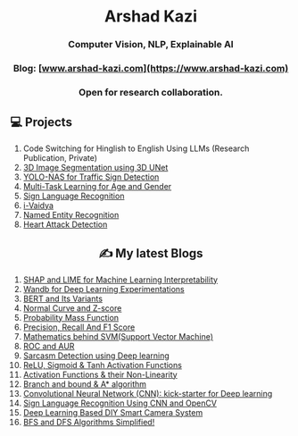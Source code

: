 <div align='center'>
<h1>Arshad Kazi</h1>
 <h3>Computer Vision, NLP, Explainable AI</h3>



### Blog: [www.arshad-kazi.com](https://www.arshad-kazi.com)
  ### Open for research collaboration.
  
</div>


  
## 💻 Projects 
  
 </div>
 
1) Code Switching for Hinglish to English Using LLMs (Research Publication, Private)
2) [3D Image Segmentation using 3D UNet](https://github.com/Arshad221b/MedSeg)
3) [YOLO-NAS for Traffic Sign Detection](https://github.com/Arshad221b/YOLO-NAS-for-custom-data)
4) [Multi-Task Learning for Age and Gender](https://github.com/Arshad221b/multi-task-learning-for-age-and-gender-)
5) [Sign Language Recognition](https://github.com/Arshad221b/Sign-Language-Recognition)
6) [i-Vaidya](https://github.com/Arshad221b/srm_hack)
7) [Named Entity Recognition](https://github.com/Arshad221b/Named-Entity-Recognition/blob/main/NER_updated.ipynb)
8) [Heart Attack Detection](https://github.com/Arshad221b/Machine-Learning-with-flask)



<h2 align='center'>✍️ My latest Blogs</h2>
<div align='center'>

 </div>
 
1) [SHAP and LIME for Machine Learning Interpretability](https://arshad-kazi.com/shap-and-lime-for-ml-interpretability/)
2) [Wandb for Deep Learning Experimentations](https://arshad-kazi.com/wandb-for-deep-learning/)
3) [BERT and Its Variants](https://arshad-kazi.com/bert-and-its-variants/)
4) [Normal Curve and Z-score](https://www.arshad-kazi.com/normal-distribution-and-z-score/)
5) [Probability Mass Function](https://www.arshad-kazi.com/probability-mass-function/)
6) [Precision, Recall And F1 Score](https://www.arshad-kazi.com/precision-recall-and-f1-score/)
7) [Mathematics behind SVM(Support Vector Machine)](https://www.arshad-kazi.com/mathematics-behind-svmsupport-vector-machine/)
8) [ROC and AUR](https://www.arshad-kazi.com/roc-curve-and-aur-from-scratch/)
9) [Sarcasm Detection using Deep learning](https://www.arshad-kazi.com/sarcasm-detection/)
10) [ReLU, Sigmoid & Tanh Activation Functions](https://www.arshad-kazi.com/activation-functions/)
11) [Activation Functions & their Non-Linearity](https://www.arshad-kazi.com/intro-to-activation-functions-their-non-linearity/)
12) [Branch and bound & A* algorithm](https://www.arshad-kazi.com/branch-and-bound-a-algorithm/)
13) [Convolutional Neural Network (CNN): kick-starter for Deep learning](https://www.arshad-kazi.com/cnn/)
14) [Sign Language Recognition Using CNN and OpenCV](https://www.arshad-kazi.com/sign-language-recognition-using-cnn-and-opencv/)
15) [Deep Learning Based DIY Smart Camera System](https://www.arshad-kazi.com/deep-learning-based-diy-smart-camera-system/)
16) [BFS and DFS Algorithms Simplified!](https://www.arshad-kazi.com/bfs-and-dfs-algorithms-in-simple-words/)

<div align='center'>


